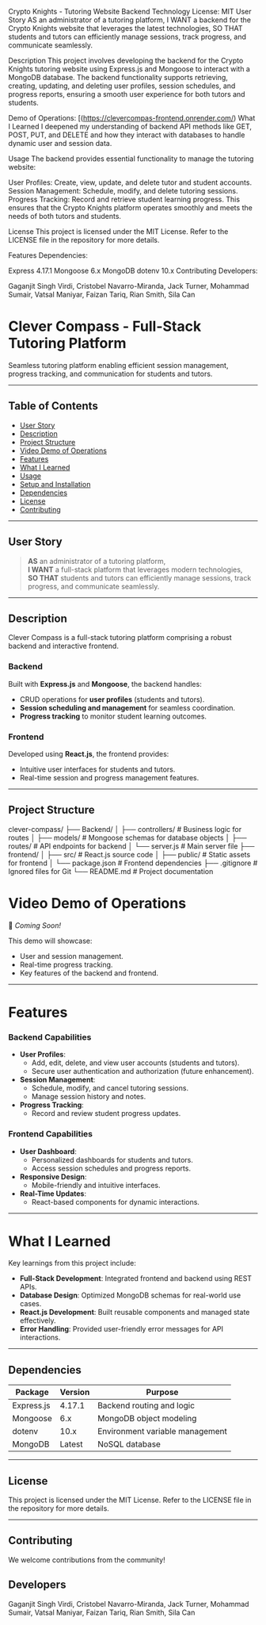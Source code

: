 Crypto Knights - Tutoring Website Backend
Technology License: MIT
User Story
AS an administrator of a tutoring platform,
I WANT a backend for the Crypto Knights website that leverages the latest technologies,
SO THAT students and tutors can efficiently manage sessions, track progress, and communicate seamlessly.

Description
This project involves developing the backend for the Crypto Knights tutoring website using Express.js and Mongoose to interact with a MongoDB database. The backend functionality supports retrieving, creating, updating, and deleting user profiles, session schedules, and progress reports, ensuring a smooth user experience for both tutors and students.

Demo of Operations: [(https://clevercompas-frontend.onrender.com/)
What I Learned
I deepened my understanding of backend API methods like GET, POST, PUT, and DELETE and how they interact with databases to handle dynamic user and session data.

Usage
The backend provides essential functionality to manage the tutoring website:

User Profiles: Create, view, update, and delete tutor and student accounts.
Session Management: Schedule, modify, and delete tutoring sessions.
Progress Tracking: Record and retrieve student learning progress.
This ensures that the Crypto Knights platform operates smoothly and meets the needs of both tutors and students.

License
This project is licensed under the MIT License. Refer to the LICENSE file in the repository for more details.

Features
Dependencies:

Express 4.17.1
Mongoose 6.x
MongoDB
dotenv 10.x
Contributing
Developers:

Gaganjit Singh Virdi, Cristobel Navarro-Miranda, Jack Turner, Mohammad Sumair, Vatsal Maniyar, Faizan Tariq, Rian Smith, Sila Can


 
# Clever Compass - Full-Stack Tutoring Platform  
Seamless tutoring platform enabling efficient session management, progress tracking, and communication for students and tutors.

---

## Table of Contents  
- [User Story](#user-story)  
- [Description](#description)  
- [Project Structure](#project-structure)  
- [Video Demo of Operations](#video-demo-of-operations)  
- [Features](#features)  
- [What I Learned](#what-i-learned)  
- [Usage](#usage)  
- [Setup and Installation](#setup-and-installation)  
- [Dependencies](#dependencies)  
- [License](#license)  
- [Contributing](#contributing)  

---

## User Story  
> **AS** an administrator of a tutoring platform,  
> **I WANT** a full-stack platform that leverages modern technologies,  
> **SO THAT** students and tutors can efficiently manage sessions, track progress, and communicate seamlessly.

---

## Description  
Clever Compass is a full-stack tutoring platform comprising a robust backend and interactive frontend.  

### **Backend**  
Built with **Express.js** and **Mongoose**, the backend handles:  
- CRUD operations for **user profiles** (students and tutors).  
- **Session scheduling and management** for seamless coordination.  
- **Progress tracking** to monitor student learning outcomes.

### **Frontend**  
Developed using **React.js**, the frontend provides:  
- Intuitive user interfaces for students and tutors.  
- Real-time session and progress management features.  

---

## Project Structure  
clever-compass/
├── Backend/
│   ├── controllers/            # Business logic for routes
│   ├── models/                 # Mongoose schemas for database objects
│   ├── routes/                 # API endpoints for backend
│   └── server.js               # Main server file
├── frontend/
│   ├── src/                    # React.js source code
│   ├── public/                 # Static assets for frontend
│   └── package.json            # Frontend dependencies
├── .gitignore                  # Ignored files for Git
└── README.md                   # Project documentation

# Video Demo of Operations

🎥 _Coming Soon!_

This demo will showcase:

* User and session management.
* Real-time progress tracking.
* Key features of the backend and frontend.

---

# Features

### Backend Capabilities

* **User Profiles**:
  * Add, edit, delete, and view user accounts (students and tutors).
  * Secure user authentication and authorization (future enhancement).
* **Session Management**:
  * Schedule, modify, and cancel tutoring sessions.
  * Manage session history and notes.
* **Progress Tracking**:
  * Record and review student progress updates.

### Frontend Capabilities

* **User Dashboard**:
  * Personalized dashboards for students and tutors.
  * Access session schedules and progress reports.
* **Responsive Design**:
  * Mobile-friendly and intuitive interfaces.
* **Real-Time Updates**:
  * React-based components for dynamic interactions.

---

# What I Learned

Key learnings from this project include:

* **Full-Stack Development**: Integrated frontend and backend using REST APIs.
* **Database Design**: Optimized MongoDB schemas for real-world use cases.
* **React.js Development**: Built reusable components and managed state effectively.
* **Error Handling**: Provided user-friendly error messages for API interactions.

---

## Dependencies  
| Package      | Version | Purpose                           |  
|--------------|---------|-----------------------------------|  
| Express.js   | 4.17.1  | Backend routing and logic         |  
| Mongoose     | 6.x     | MongoDB object modeling           |  
| dotenv       | 10.x    | Environment variable management   |  
| MongoDB      | Latest  | NoSQL database                   |  

---

## License  
This project is licensed under the MIT License. Refer to the LICENSE file in the repository for more details.

---

## Contributing  

We welcome contributions from the community!

## Developers
Gaganjit Singh Virdi, Cristobel Navarro-Miranda, Jack Turner, Mohammad Sumair, Vatsal Maniyar, Faizan Tariq, Rian Smith, Sila Can

